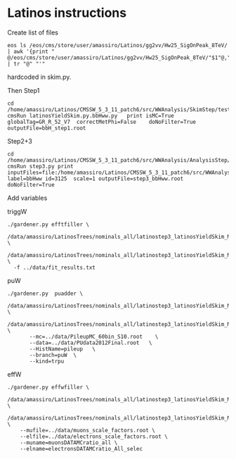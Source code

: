 Latinos instructions
====

Create list of files

    eos ls /eos/cms/store/user/amassiro/Latinos/gg2vv/Hw25_SigOnPeak_8TeV/ | awk '{print "   @/eos/cms/store/user/amassiro/Latinos/gg2vv/Hw25_SigOnPeak_8TeV/"$1"@,"}' | tr "@" "'"

hardcoded in skim.py.

Then Step1

    cd /home/amassiro/Latinos/CMSSW_5_3_11_patch6/src/WWAnalysis/SkimStep/test/
    cmsRun latinosYieldSkim.py.bbHww.py   print isMC=True globalTag=GR_R_52_V7  correctMetPhi=False    doNoFilter=True  outputFile=bbH_step1.root


Step2+3

    cd /home/amassiro/Latinos/CMSSW_5_3_11_patch6/src/WWAnalysis/AnalysisStep/test/step3/
    cmsRun step3.py print inputFiles=file:/home/amassiro/Latinos/CMSSW_5_3_11_patch6/src/WWAnalysis/SkimStep/test/bbH_step1.root  label=bbHww id=3125  scale=1 outputFile=step3_bbHww.root doNoFilter=True



Add variables

triggW

    ./gardener.py efftfiller \
      /data/amassiro/LatinosTrees/nominals_all/latinostep3_latinosYieldSkim_MC_bHWW_100k_new.root  \
      /data/amassiro/LatinosTrees/nominals_all/latinostep3_latinosYieldSkim_MC_bHWW_100k_new_weight.root  \
      -f ../data/fit_results.txt

puW

    ./gardener.py  puadder \
            /data/amassiro/LatinosTrees/nominals_all/latinostep3_latinosYieldSkim_MC_bHWW_100k_new_weight.root  \
            /data/amassiro/LatinosTrees/nominals_all/latinostep3_latinosYieldSkim_MC_bHWW_100k_new_weight_puW.root \
           --mc=../data/PileupMC_60bin_S10.root    \
           --data=../data/PUdata2012Final.root   \
           --HistName=pileup   \
           --branch=puW  \
           --kind=trpu

effW

    ./gardener.py effwfiller \
        /data/amassiro/LatinosTrees/nominals_all/latinostep3_latinosYieldSkim_MC_bHWW_100k_new_weight_puW.root  \
        /data/amassiro/LatinosTrees/nominals_all/latinostep3_latinosYieldSkim_MC_bHWW_100k_new_weight_puW_effW.root \
        --mufile=../data/muons_scale_factors.root \
        --elfile=../data/electrons_scale_factors.root \
        --muname=muonsDATAMCratio_all \
        --elname=electronsDATAMCratio_All_selec

